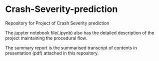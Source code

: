 # Crash-Severity-prediction
Repository for Project of Crash Severity prediction

The jupyter notebook file(.ipynb) also has the detailed description of the project maintaining the procedural flow.

The summary report is the summarised transcript of contents in presentation (pdf) attached in this repository.
